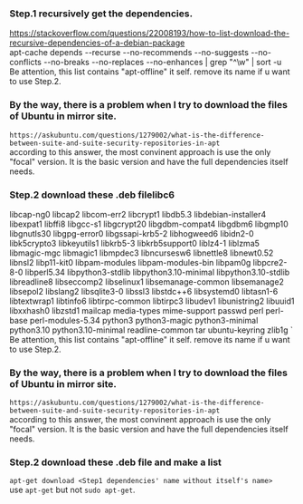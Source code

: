 ### Step.1 recursively get the dependencies.  
<https://stackoverflow.com/questions/22008193/how-to-list-download-the-recursive-dependencies-of-a-debian-package>  
apt-cache depends --recurse --no-recommends --no-suggests --no-conflicts --no-breaks --no-replaces --no-enhances <your-package-here> | grep "^\w" | sort -u  
Be attention, this list contains "apt-offline" it self. remove its name if u want to use Step.2.  


### By the way, there is a problem when I try to download the files of Ubuntu in mirror site.  
`https://askubuntu.com/questions/1279002/what-is-the-difference-between-suite-and-suite-security-repositories-in-apt`  
according to this answer, the most convinent approach is use the only "focal" version. It is the basic version and have the full dependencies itself needs.   


### Step.2 download these .deb filelibc6
libcap-ng0
libcap2
libcom-err2
libcrypt1
libdb5.3
libdebian-installer4
libexpat1
libffi8
libgcc-s1
libgcrypt20
libgdbm-compat4
libgdbm6
libgmp10
libgnutls30
libgpg-error0
libgssapi-krb5-2
libhogweed6
libidn2-0
libk5crypto3
libkeyutils1
libkrb5-3
libkrb5support0
liblz4-1
liblzma5
libmagic-mgc
libmagic1
libmpdec3
libncursesw6
libnettle8
libnewt0.52
libnsl2
libp11-kit0
libpam-modules
libpam-modules-bin
libpam0g
libpcre2-8-0
libperl5.34
libpython3-stdlib
libpython3.10-minimal
libpython3.10-stdlib
libreadline8
libseccomp2
libselinux1
libsemanage-common
libsemanage2
libsepol2
libslang2
libsqlite3-0
libssl3
libstdc++6
libsystemd0
libtasn1-6
libtextwrap1
libtinfo6
libtirpc-common
libtirpc3
libudev1
libunistring2
libuuid1
libxxhash0
libzstd1
mailcap
media-types
mime-support
passwd
perl
perl-base
perl-modules-5.34
python3
python3-magic
python3-minimal
python3.10
python3.10-minimal
readline-common
tar
ubuntu-keyring
zlib1g `  
Be attention, this list contains "apt-offline" it self. remove its name if u want to use Step.2.  


### By the way, there is a problem when I try to download the files of Ubuntu in mirror site.  
`https://askubuntu.com/questions/1279002/what-is-the-difference-between-suite-and-suite-security-repositories-in-apt`  
according to this answer, the most convinent approach is use the only "focal" version. It is the basic version and have the full dependencies itself needs.   


### Step.2 download these .deb file and make a list  
`apt-get download <Step1 dependencies' name without itself's name>`  
use `apt-get` but not `sudo apt-get`.  

